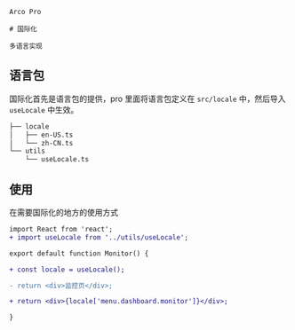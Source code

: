 `````
Arco Pro

# 国际化

多语言实现
`````

## 语言包

国际化首先是语言包的提供，pro 里面将语言包定义在 `src/locale` 中，然后导入 `useLocale` 中生效。

```bash
├── locale
│   ├── en-US.ts
│   └── zh-CN.ts
└── utils
    └── useLocale.ts
```

## 使用

在需要国际化的地方的使用方式

```diff
import React from 'react';
+ import useLocale from '../utils/useLocale';

export default function Monitor() {

+ const locale = useLocale();

- return <div>监控页</div>;

+ return <div>{locale['menu.dashboard.monitor']}</div>;

}
```
